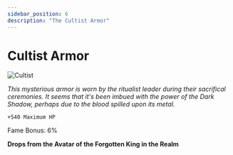 ```yaml
---
sidebar_position: 6
description: "The Cultist Armor"
---
```


# Cultist Armor

![Cultist](https://vwiki.valorserver.com/api/item/picture/cultist%20armor)

<i>This mysterious armor is worn by the ritualist leader during their sacrifical ceremonies. It seems that it's been imbued with the power of the Dark Shadow, perhaps due to the blood spilled upon its metal.</i>

    +540 Maximum HP
    
Fame Bonus: 6%

**Drops from the Avatar of the Forgotten King in the Realm**
